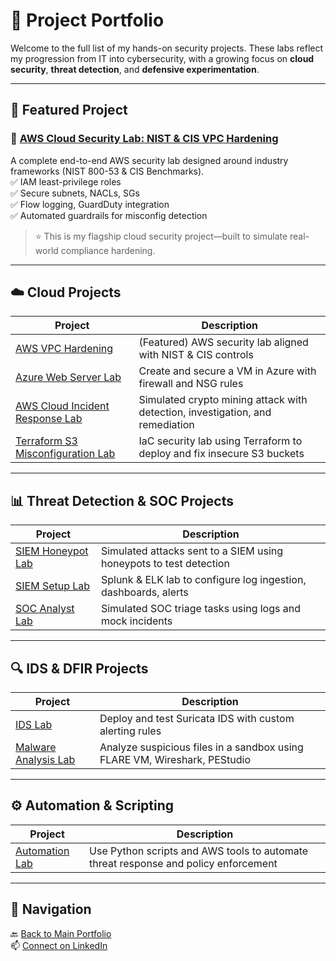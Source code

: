 # 📁 Project Portfolio

Welcome to the full list of my hands-on security projects. These labs reflect my progression from IT into cybersecurity, with a growing focus on **cloud security**, **threat detection**, and **defensive experimentation**.

---

## 🌟 Featured Project

### 🔐 [AWS Cloud Security Lab: NIST & CIS VPC Hardening](https://github.com/ChadVanHalen/Tech-Portfolio/blob/main/projects/AWS%20VPC%20Hardening%20NIST%20CIS%20Compliance/README.md)

A complete end-to-end AWS security lab designed around industry frameworks (NIST 800-53 & CIS Benchmarks).  
✅ IAM least-privilege roles  
✅ Secure subnets, NACLs, SGs  
✅ Flow logging, GuardDuty integration  
✅ Automated guardrails for misconfig detection

> ⭐ This is my flagship cloud security project—built to simulate real-world compliance hardening.

---

## ☁️ Cloud Projects

| Project | Description |
|--------|-------------|
| [AWS VPC Hardening](https://github.com/ChadVanHalen/Tech-Portfolio/blob/main/projects/AWS%20VPC%20Hardening%20NIST%20CIS%20Compliance/README.md) | (Featured) AWS security lab aligned with NIST & CIS controls |
| [Azure Web Server Lab](https://github.com/ChadVanHalen/Tech-Portfolio/blob/main/projects/Azure%20Creating%20A%20Virtual%20Machine%20and%20Web%20Server/README.md) | Create and secure a VM in Azure with firewall and NSG rules |
| [AWS Cloud Incident Response Lab](https://github.com/ChadVanHalen/Tech-Portfolio/tree/main/projects/Cloud%20Incident%20Response%20Lab) | Simulated crypto mining attack with detection, investigation, and remediation |
| [Terraform S3 Misconfiguration Lab](https://github.com/ChadVanHalen/Tech-Portfolio/tree/main/projects/Terraform%20S3%20Misconfiguration%20Lab) | IaC security lab using Terraform to deploy and fix insecure S3 buckets |

---

## 📊 Threat Detection & SOC Projects

| Project | Description |
|--------|-------------|
| [SIEM Honeypot Lab](https://github.com/ChadVanHalen/Tech-Portfolio/blob/main/projects/SIEM%20Honeypot%20Lab/README.md) | Simulated attacks sent to a SIEM using honeypots to test detection |
| [SIEM Setup Lab](https://github.com/ChadVanHalen/Tech-Portfolio/blob/main/projects/SIEM%20Setup%20Lab/README.md) | Splunk & ELK lab to configure log ingestion, dashboards, alerts |
| [SOC Analyst Lab](https://github.com/ChadVanHalen/Tech-Portfolio/blob/main/projects/SOC%20Analyst%20Lab/README.md) | Simulated SOC triage tasks using logs and mock incidents |

---

## 🔍 IDS & DFIR Projects

| Project | Description |
|--------|-------------|
| [IDS Lab](https://github.com/ChadVanHalen/Tech-Portfolio/blob/main/projects/IDS%20Lab/README.md) | Deploy and test Suricata IDS with custom alerting rules |
| [Malware Analysis Lab](https://github.com/ChadVanHalen/Tech-Portfolio/blob/main/projects/Malware%20Analysis%20Lab/README.md) | Analyze suspicious files in a sandbox using FLARE VM, Wireshark, PEStudio |

---

## ⚙️ Automation & Scripting

| Project | Description |
|--------|-------------|
| [Automation Lab](https://github.com/ChadVanHalen/Tech-Portfolio/blob/main/projects/Automation%20Lab/README.md) | Use Python scripts and AWS tools to automate threat response and policy enforcement |

---

## 🧭 Navigation

🔙 [Back to Main Portfolio](../README.md)  
📫 [Connect on LinkedIn](https://www.linkedin.com/in/chadwick-van-oostendorp-642b8b47/)
